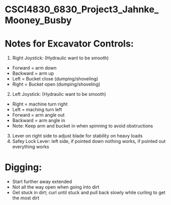 # CSCI4830_6830_Project3_Jahnke_Mooney_Busby
# Notes for Excavator Controls: 
1. Right Joystick: (Hydraulic want to be smooth)
* Forward = arm down
* Backward = arm up
* Left = Bucket close (dumping/shoveling)
* Right = Bucket open (dumping/shoveling)
2. Left Joystick: (Hydraulic want to be smooth)
* Right = machine turn right
* Left = maching turn left
* Forward = arm angle out
* Backward = arm angle in
* Note: Keep arm and bucket in when spinning to avoid obstructions
3. Lever on right side to adjust blade for stability on heavy loads
4. Safey Lock Lever: left side, if pointed down nothing works, if pointed out everything works
# Digging:
* Start further away extended
* Not all the way open when going into dirt
* Get stuck in dirt; curl until stuck and pull back slowly while curling to get the most dirt
